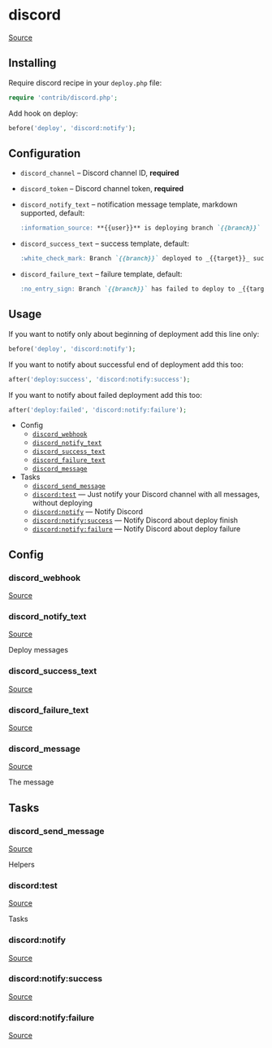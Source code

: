 <!-- DO NOT EDIT THIS FILE! -->
<!-- Instead edit contrib/discord.php -->
<!-- Then run bin/docgen -->

# discord

[Source](/contrib/discord.php)


## Installing

Require discord recipe in your `deploy.php` file:

```php
require 'contrib/discord.php';
```

Add hook on deploy:

```php
before('deploy', 'discord:notify');
```

## Configuration

- `discord_channel` – Discord channel ID, **required**
- `discord_token` – Discord channel token, **required**

- `discord_notify_text` – notification message template, markdown supported, default:
  ```markdown
  :information_source: **{{user}}** is deploying branch `{{branch}}` to _{{target}}_
  ```
- `discord_success_text` – success template, default:
  ```markdown
  :white_check_mark: Branch `{{branch}}` deployed to _{{target}}_ successfully
  ```
- `discord_failure_text` – failure template, default:
  ```markdown
  :no_entry_sign: Branch `{{branch}}` has failed to deploy to _{{target}}_

## Usage

If you want to notify only about beginning of deployment add this line only:

```php
before('deploy', 'discord:notify');
```

If you want to notify about successful end of deployment add this too:

```php
after('deploy:success', 'discord:notify:success');
```

If you want to notify about failed deployment add this too:

```php
after('deploy:failed', 'discord:notify:failure');
```


* Config
  * [`discord_webhook`](#discord_webhook)
  * [`discord_notify_text`](#discord_notify_text)
  * [`discord_success_text`](#discord_success_text)
  * [`discord_failure_text`](#discord_failure_text)
  * [`discord_message`](#discord_message)
* Tasks
  * [`discord_send_message`](#discord_send_message)
  * [`discord:test`](#discordtest) — Just notify your Discord channel with all messages, without deploying
  * [`discord:notify`](#discordnotify) — Notify Discord
  * [`discord:notify:success`](#discordnotifysuccess) — Notify Discord about deploy finish
  * [`discord:notify:failure`](#discordnotifyfailure) — Notify Discord about deploy failure

## Config
### discord_webhook
[Source](https://github.com/deployphp/deployer/search?q=%22discord_webhook%22+in%3Afile+language%3Aphp+path%3Acontrib+filename%3Adiscord.php)



### discord_notify_text
[Source](https://github.com/deployphp/deployer/search?q=%22discord_notify_text%22+in%3Afile+language%3Aphp+path%3Acontrib+filename%3Adiscord.php)

Deploy messages

### discord_success_text
[Source](https://github.com/deployphp/deployer/search?q=%22discord_success_text%22+in%3Afile+language%3Aphp+path%3Acontrib+filename%3Adiscord.php)



### discord_failure_text
[Source](https://github.com/deployphp/deployer/search?q=%22discord_failure_text%22+in%3Afile+language%3Aphp+path%3Acontrib+filename%3Adiscord.php)



### discord_message
[Source](https://github.com/deployphp/deployer/search?q=%22discord_message%22+in%3Afile+language%3Aphp+path%3Acontrib+filename%3Adiscord.php)

The message


## Tasks
### discord_send_message
[Source](https://github.com/deployphp/deployer/search?q=%22discord_send_message%22+in%3Afile+language%3Aphp+path%3Acontrib+filename%3Adiscord.php)

Helpers

### discord:test
[Source](https://github.com/deployphp/deployer/search?q=%22discord%3Atest%22+in%3Afile+language%3Aphp+path%3Acontrib+filename%3Adiscord.php)

Tasks

### discord:notify
[Source](https://github.com/deployphp/deployer/search?q=%22discord%3Anotify%22+in%3Afile+language%3Aphp+path%3Acontrib+filename%3Adiscord.php)



### discord:notify:success
[Source](https://github.com/deployphp/deployer/search?q=%22discord%3Anotify%3Asuccess%22+in%3Afile+language%3Aphp+path%3Acontrib+filename%3Adiscord.php)



### discord:notify:failure
[Source](https://github.com/deployphp/deployer/search?q=%22discord%3Anotify%3Afailure%22+in%3Afile+language%3Aphp+path%3Acontrib+filename%3Adiscord.php)



